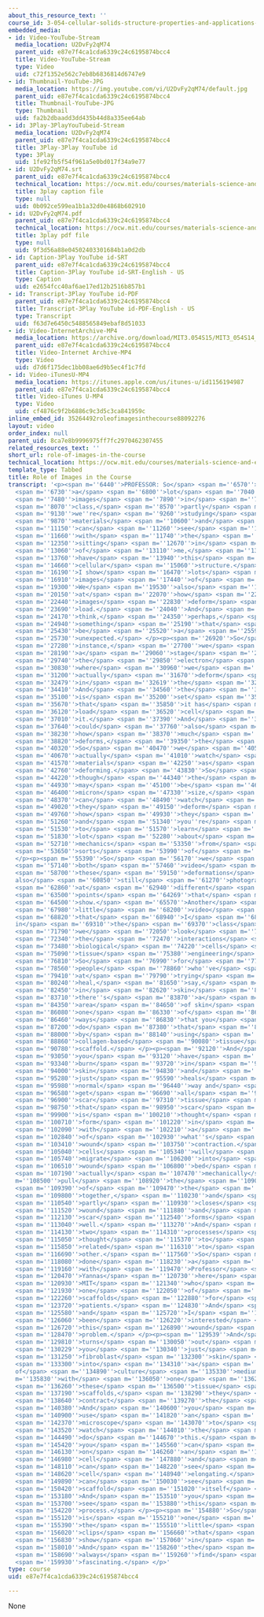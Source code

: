 ```yaml
---
about_this_resource_text: ''
course_id: 3-054-cellular-solids-structure-properties-and-applications-spring-2015
embedded_media:
- id: Video-YouTube-Stream
  media_location: U2DvFy2qM74
  parent_uid: e87e7f4ca1cda6339c24c6195874bcc4
  title: Video-YouTube-Stream
  type: Video
  uid: c72f1352e562c7eb8b6836814d6747e9
- id: Thumbnail-YouTube-JPG
  media_location: https://img.youtube.com/vi/U2DvFy2qM74/default.jpg
  parent_uid: e87e7f4ca1cda6339c24c6195874bcc4
  title: Thumbnail-YouTube-JPG
  type: Thumbnail
  uid: fa2b2dbaadd3dd435b44d8a335ee64ab
- id: 3Play-3PlayYouTubeid-Stream
  media_location: U2DvFy2qM74
  parent_uid: e87e7f4ca1cda6339c24c6195874bcc4
  title: 3Play-3Play YouTube id
  type: 3Play
  uid: 1fe92fb5f54f961a5e0bd017f34a9e77
- id: U2DvFy2qM74.srt
  parent_uid: e87e7f4ca1cda6339c24c6195874bcc4
  technical_location: https://ocw.mit.edu/courses/materials-science-and-engineering/3-054-cellular-solids-structure-properties-and-applications-spring-2015/instructor-insights/role-of-images-in-the-course/U2DvFy2qM74.srt
  title: 3play caption file
  type: null
  uid: 0b092ce599ea1b1a32d0e4868b602910
- id: U2DvFy2qM74.pdf
  parent_uid: e87e7f4ca1cda6339c24c6195874bcc4
  technical_location: https://ocw.mit.edu/courses/materials-science-and-engineering/3-054-cellular-solids-structure-properties-and-applications-spring-2015/instructor-insights/role-of-images-in-the-course/U2DvFy2qM74.pdf
  title: 3play pdf file
  type: null
  uid: 9f3d56a88e04502403301684b1a0d2db
- id: Caption-3Play YouTube id-SRT
  parent_uid: e87e7f4ca1cda6339c24c6195874bcc4
  title: Caption-3Play YouTube id-SRT-English - US
  type: Caption
  uid: e2654fcc40af6ae17ed12b2516b857b1
- id: Transcript-3Play YouTube id-PDF
  parent_uid: e87e7f4ca1cda6339c24c6195874bcc4
  title: Transcript-3Play YouTube id-PDF-English - US
  type: Transcript
  uid: f63d7e6450c5488565849ebaf8d51033
- id: Video-InternetArchive-MP4
  media_location: https://archive.org/download/MIT3.054S15/MIT3_054S14_5-RoleOfImages_300k.mp4
  parent_uid: e87e7f4ca1cda6339c24c6195874bcc4
  title: Video-Internet Archive-MP4
  type: Video
  uid: d7d6f175dec1bb08ae6d9b5ec4f1c7fd
- id: Video-iTunesU-MP4
  media_location: https://itunes.apple.com/us/itunes-u/id1156194987
  parent_uid: e87e7f4ca1cda6339c24c6195874bcc4
  title: Video-iTunes U-MP4
  type: Video
  uid: cf4876c9f2b6886c9c3d5c3ca841959c
inline_embed_id: 35264492roleofimagesinthecourse88092276
layout: video
order_index: null
parent_uid: 8ca7e8b9996975ff7fc2970462307455
related_resources_text: ''
short_url: role-of-images-in-the-course
technical_location: https://ocw.mit.edu/courses/materials-science-and-engineering/3-054-cellular-solids-structure-properties-and-applications-spring-2015/instructor-insights/role-of-images-in-the-course
template_type: Tabbed
title: Role of Images in the Course
transcript: '<p><span m=''6440''>PROFESSOR: So</span> <span m=''6570''>there''s</span>
  <span m=''6730''>a</span> <span m=''6800''>lot</span> <span m=''7040''>of</span>
  <span m=''7480''>images</span> <span m=''7890''>in</span> <span m=''7980''>the</span>
  <span m=''8070''>class,</span> <span m=''8570''>partly</span> <span m=''8880''>because</span>
  <span m=''9130''>we''re</span> <span m=''9260''>studying</span> <span m=''9690''>these</span>
  <span m=''9870''>materials</span> <span m=''10600''>and</span> <span m=''11020''>you</span>
  <span m=''11150''>can</span> <span m=''11260''>see</span> <span m=''11450''>just</span>
  <span m=''11660''>with</span> <span m=''11740''>the</span> <span m=''11830''>ones</span>
  <span m=''12350''>sitting</span> <span m=''12670''>in</span> <span m=''12770''>front</span>
  <span m=''13060''>of</span> <span m=''13110''>me,</span> <span m=''13670''>they</span>
  <span m=''13760''>have</span> <span m=''13940''>this</span> <span m=''14170''>porous,</span>
  <span m=''14660''>cellular</span> <span m=''15060''>structure.</span> <span m=''15990''>So</span>
  <span m=''16190''>I show</span> <span m=''16470''>lots</span> <span m=''16800''>of</span>
  <span m=''16910''>images</span> <span m=''17440''>of</span> <span m=''17710''>materials.</span>
  <span m=''19300''>We</span> <span m=''19530''>also</span> <span m=''19880''>look</span>
  <span m=''20150''>at</span> <span m=''22070''>how</span> <span m=''22320''>the</span>
  <span m=''22440''>images</span> <span m=''22830''>deform</span> <span m=''23430''>under</span>
  <span m=''23690''>load.</span> <span m=''24040''>And</span> <span m=''24130''>I</span>
  <span m=''24170''>think,</span> <span m=''24350''>perhaps,</span> <span m=''24720''>that''s</span>
  <span m=''24940''>something</span> <span m=''25190''>that</span> <span m=''25270''>might</span>
  <span m=''25430''>be</span> <span m=''25520''>a</span> <span m=''25590''>little</span>
  <span m=''25730''>unexpected.</span> </p><p><span m=''26920''>So</span> <span m=''27090''>for</span>
  <span m=''27280''>instance,</span> <span m=''27700''>we</span> <span m=''27880''>have</span>
  <span m=''28190''>a</span> <span m=''29060''>stage</span> <span m=''29640''>in</span>
  <span m=''29740''>the</span> <span m=''29850''>electron</span> <span m=''30250''>microscope</span>
  <span m=''30830''>where</span> <span m=''30960''>we</span> <span m=''31080''>can</span>
  <span m=''31200''>actually</span> <span m=''31670''>deform</span> <span m=''32159''>things</span>
  <span m=''32479''>in</span> <span m=''32619''>the</span> <span m=''32689''>microscope.</span>
  <span m=''34410''>And</span> <span m=''34560''>the</span> <span m=''34690''>stage</span>
  <span m=''35100''>is</span> <span m=''35200''>set</span> <span m=''35460''>up</span>
  <span m=''35670''>that</span> <span m=''35850''>it has</span> <span m=''36050''>a</span>
  <span m=''36120''>load</span> <span m=''36520''>cell</span> <span m=''36820''>on</span>
  <span m=''37010''>it.</span> <span m=''37390''>And</span> <span m=''37540''>we</span>
  <span m=''37640''>could</span> <span m=''37760''>also</span> <span m=''38000''>measure</span>
  <span m=''38230''>how</span> <span m=''38370''>much</span> <span m=''38710''>it</span>
  <span m=''38820''>deforms,</span> <span m=''39350''>the</span> <span m=''39410''>materials.</span>
  <span m=''40320''>So</span> <span m=''40470''>we</span> <span m=''40550''>can</span>
  <span m=''40670''>actually</span> <span m=''41010''>watch</span> <span m=''41490''>the</span>
  <span m=''41570''>materials</span> <span m=''42250''>as</span> <span m=''42570''>they''re</span>
  <span m=''42760''>deforming.</span> <span m=''43830''>So</span> <span m=''44000''>even</span>
  <span m=''44220''>though</span> <span m=''44340''>the</span> <span m=''44460''>cells</span>
  <span m=''44930''>may</span> <span m=''45100''>be</span> <span m=''46140''>100</span>
  <span m=''46400''>micron</span> <span m=''47330''>size,</span> <span m=''48260''>you</span>
  <span m=''48370''>can</span> <span m=''48490''>watch</span> <span m=''48850''>how</span>
  <span m=''49020''>they</span> <span m=''49150''>deform</span> <span m=''49700''>and</span>
  <span m=''49760''>how</span> <span m=''49930''>they</span> <span m=''50060''>fail,</span>
  <span m=''51260''>and</span> <span m=''51340''>you''re</span> <span m=''51420''>going</span>
  <span m=''51530''>to</span> <span m=''51570''>learn</span> <span m=''51770''>a</span>
  <span m=''51830''>lot</span> <span m=''52280''>about</span> <span m=''52630''>the</span>
  <span m=''52710''>mechanics</span> <span m=''53350''>from</span> <span m=''53490''>these</span>
  <span m=''53650''>sorts</span> <span m=''53990''>of</span> <span m=''54090''>observations.</span>
  </p><p><span m=''55390''>So</span> <span m=''56170''>we</span> <span m=''56500''>have</span>
  <span m=''57140''>both</span> <span m=''57460''>video</span> <span m=''58020''>of</span>
  <span m=''58700''>these</span> <span m=''59150''>deformations</span> <span m=''60710''>and
  also</span> <span m=''60850''>still</span> <span m=''61270''>photography</span>
  <span m=''62860''>at</span> <span m=''62940''>different</span> <span m=''63270''>time</span>
  <span m=''63500''>points</span> <span m=''64269''>that</span> <span m=''64410''>we</span>
  <span m=''64500''>show.</span> <span m=''65570''>Another</span> <span m=''66610''>interesting</span>
  <span m=''67980''>little</span> <span m=''68200''>video</span> <span m=''68570''>clip</span>
  <span m=''68820''>that</span> <span m=''68940''>I</span> <span m=''68980''>show
  in</span> <span m=''69310''>the</span> <span m=''69370''>class</span> <span m=''70660''>is</span>
  <span m=''71790''>we</span> <span m=''72050''>look</span> <span m=''72240''>at</span>
  <span m=''72340''>the</span> <span m=''72470''>interactions</span> <span m=''73130''>between</span>
  <span m=''73480''>biological</span> <span m=''74220''>cells</span> <span m=''74920''>and</span>
  <span m=''75090''>tissue</span> <span m=''75380''>engineering</span> <span m=''75770''>scaffolds.</span>
  <span m=''76810''>So</span> <span m=''76990''>for</span> <span m=''77200''>example,</span>
  <span m=''78560''>people</span> <span m=''78860''>who''ve</span> <span m=''79050''>looked</span>
  <span m=''79410''>at</span> <span m=''79790''>trying</span> <span m=''80160''>to</span>
  <span m=''80240''>heal,</span> <span m=''81650''>say,</span> <span m=''81830''>burns</span>
  <span m=''82450''>in</span> <span m=''82620''>skin</span> <span m=''83590''>where</span>
  <span m=''83710''>there''s</span> <span m=''83870''>a</span> <span m=''83940''>large</span>
  <span m=''84350''>area</span> <span m=''84650''>of skin</span> <span m=''85070''>missing,</span>
  <span m=''86080''>one</span> <span m=''86330''>of</span> <span m=''86390''>the</span>
  <span m=''86460''>ways</span> <span m=''86830''>that you</span> <span m=''86970''>can</span>
  <span m=''87200''>do</span> <span m=''87380''>that</span> <span m=''87810''>is</span>
  <span m=''88000''>by</span> <span m=''88140''>using</span> <span m=''88720''>a</span>
  <span m=''88860''>collagen-based</span> <span m=''90080''>tissue</span> <span m=''90390''>engineering</span>
  <span m=''90780''>scaffold.</span> </p><p><span m=''92120''>And</span> <span m=''92900''>when</span>
  <span m=''93050''>you</span> <span m=''93120''>have</span> <span m=''93280''>a</span>
  <span m=''93340''>burn</span> <span m=''93720''>in</span> <span m=''93810''>your</span>
  <span m=''94000''>skin</span> <span m=''94830''>and</span> <span m=''95010''>it</span>
  <span m=''95280''>just</span> <span m=''95590''>heals</span> <span m=''95910''>the</span>
  <span m=''95980''>normal</span> <span m=''96440''>way and</span> <span m=''96520''>you</span>
  <span m=''96580''>get</span> <span m=''96690''>all</span> <span m=''96820''>the</span>
  <span m=''96900''>scar</span> <span m=''97310''>tissue</span> <span m=''97690''>forming,</span>
  <span m=''98750''>that</span> <span m=''98950''>scar</span> <span m=''99320''>tissue</span>
  <span m=''99900''>is</span> <span m=''100210''>thought</span> <span m=''100530''>to</span>
  <span m=''100710''>form</span> <span m=''101220''>in</span> <span m=''101380''>conjunction</span>
  <span m=''102090''>with</span> <span m=''102210''>a</span> <span m=''102300''>process</span>
  <span m=''102840''>of</span> <span m=''102930''>what''s</span> <span m=''103150''>called</span>
  <span m=''103410''>wound</span> <span m=''103750''>contraction.</span> <span m=''104900''>So</span>
  <span m=''105040''>cells</span> <span m=''105340''>will</span> <span m=''105490''>actually</span>
  <span m=''105740''>migrate</span> <span m=''106200''>into</span> <span m=''106390''>the</span>
  <span m=''106510''>wound</span> <span m=''106800''>bed</span> <span m=''107050''>and</span>
  <span m=''107190''>actually</span> <span m=''107470''>mechanically</span> <span
  m=''108500''>pull</span> <span m=''108920''>the</span> <span m=''109090''>edges</span>
  <span m=''109390''>of</span> <span m=''109470''>the</span> <span m=''109550''>wound</span>
  <span m=''109800''>together,</span> <span m=''110230''>and</span> <span m=''110300''>that</span>
  <span m=''110540''>partly</span> <span m=''110930''>closes</span> <span m=''111420''>the</span>
  <span m=''111520''>wound</span> <span m=''111880''>and</span> <span m=''112000''>then</span>
  <span m=''112130''>scar</span> <span m=''112540''>forms</span> <span m=''112920''>as</span>
  <span m=''113040''>well.</span> <span m=''113270''>And</span> <span m=''113350''>those</span>
  <span m=''114130''>two</span> <span m=''114310''>processes</span> <span m=''114980''>are</span>
  <span m=''115050''>thought</span> <span m=''115370''>to</span> <span m=''115430''>be</span>
  <span m=''115850''>related</span> <span m=''116310''>to</span> <span m=''116500''>each</span>
  <span m=''116690''>other.</span> <span m=''117560''>So</span> <span m=''117800''>I''ve</span>
  <span m=''118080''>done</span> <span m=''118230''>a</span> <span m=''118330''>collaboration</span>
  <span m=''119160''>with</span> <span m=''119470''>Professor</span> <span m=''120040''>Ioannis</span>
  <span m=''120470''>Yannas</span> <span m=''120730''>here</span> <span m=''120880''>at</span>
  <span m=''120930''>MIT</span> <span m=''121340''>who</span> <span m=''121470''>developed</span>
  <span m=''121930''>one</span> <span m=''122050''>of</span> <span m=''122100''>these</span>
  <span m=''122260''>scaffolds</span> <span m=''122880''>for</span> <span m=''123490''>burn</span>
  <span m=''123720''>patients.</span> <span m=''124830''>And</span> <span m=''125180''>he</span>
  <span m=''125580''>and</span> <span m=''125720''>I</span> <span m=''125890''>have</span>
  <span m=''126060''>been</span> <span m=''126220''>interested</span> <span m=''126620''>in</span>
  <span m=''126720''>this</span> <span m=''126890''>wound</span> <span m=''127250''>contraction</span>
  <span m=''128470''>problem.</span> </p><p><span m=''129539''>And</span> <span m=''129710''>it</span>
  <span m=''129810''>turns</span> <span m=''130050''>out</span> <span m=''130139''>if</span>
  <span m=''130229''>you</span> <span m=''130340''>just</span> <span m=''130550''>put</span>
  <span m=''131250''>fibroblast</span> <span m=''132300''>skin</span> <span m=''132630''>cells</span>
  <span m=''133300''>into</span> <span m=''134310''>a</span> <span m=''134770''>dish
  of</span> <span m=''134890''>culture</span> <span m=''135330''>medium</span> <span
  m=''135830''>with</span> <span m=''136050''>one</span> <span m=''136210''>of</span>
  <span m=''136260''>these</span> <span m=''136500''>tissue</span> <span m=''136820''>engineering</span>
  <span m=''137190''>scaffolds,</span> <span m=''138290''>they</span> <span m=''138420''>will</span>
  <span m=''138640''>contract</span> <span m=''139270''>the</span> <span m=''139360''>scaffold.</span>
  <span m=''140380''>And</span> <span m=''140600''>you</span> <span m=''140710''>can</span>
  <span m=''140900''>use</span> <span m=''141820''>an</span> <span m=''141910''>optical</span>
  <span m=''142370''>microscope</span> <span m=''143070''>to</span> <span m=''143170''>actually</span>
  <span m=''143520''>watch</span> <span m=''144010''>the</span> <span m=''144090''>cells</span>
  <span m=''144490''>do</span> <span m=''144670''>this.</span> <span m=''145280''>So</span>
  <span m=''145420''>you</span> <span m=''145560''>can</span> <span m=''145730''>focus</span>
  <span m=''146130''>on</span> <span m=''146260''>an</span> <span m=''146360''>individual</span>
  <span m=''146980''>cell</span> <span m=''147880''>and</span> <span m=''148000''>you</span>
  <span m=''148110''>can</span> <span m=''148220''>see</span> <span m=''148520''>the</span>
  <span m=''148620''>cell</span> <span m=''148940''>elongating.</span> <span m=''149760''>You</span>
  <span m=''149890''>can</span> <span m=''150030''>see</span> <span m=''150310''>the</span>
  <span m=''150420''>scaffold</span> <span m=''151020''>itself</span> <span m=''151890''>contracting.</span>
  <span m=''153180''>And</span> <span m=''153510''>you</span> <span m=''153600''>can</span>
  <span m=''153700''>see</span> <span m=''153880''>this</span> <span m=''154050''>whole</span>
  <span m=''154220''>process.</span> </p><p><span m=''154880''>So</span> <span m=''154980''>this</span>
  <span m=''155120''>is</span> <span m=''155210''>one</span> <span m=''155350''>of</span>
  <span m=''155390''>the</span> <span m=''155510''>little</span> <span m=''155720''>video</span>
  <span m=''156020''>clips</span> <span m=''156660''>that</span> <span m=''156750''>we</span>
  <span m=''156830''>show</span> <span m=''157060''>in</span> <span m=''157110''>class.</span>
  <span m=''158010''>And</span> <span m=''158260''>the</span> <span m=''158330''>students</span>
  <span m=''158690''>always</span> <span m=''159260''>find</span> <span m=''159530''>that</span>
  <span m=''159930''>fascinating.</span> </p>'
type: course
uid: e87e7f4ca1cda6339c24c6195874bcc4

---
```

None